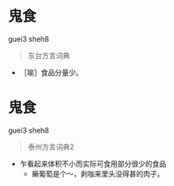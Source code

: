 # 鬼食
guei3 sheh8
> 东台方言词典
- ［喻］食品分量少。


# 鬼食
guei3 sheh8
> 泰州方言词典2
- 乍看起来体积不小而实际可食用部分很少的食品
  - 癞葡萄是个～，剥咖来里头没得甚的肉子。
